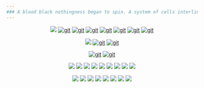 ```yaml
---
### A blood black nothingness began to spin. A system of cells interlinked within cells interlinked within cells interlinked within one stem. And dreadfully distinct against the dark, a tall white fountain played.
---
```


<!-- ![](https://img.shields.io/twitch/status/silyneko?logo=twitch&logoColor=white&style=for-the-badge) -->

<div align="center">

  [![](https://img.shields.io/static/v1?label=%20&message=Releases%3A&color=363636&style=for-the-badge)](https://github.com/stars/al1-ce/lists/my-releases)
  [![git](https://img.shields.io/github/v/release/al1-ce/pkm?label=pkm&logo=d&style=for-the-badge)](https://github.com/al1-ce/pkm)
  [![git](https://img.shields.io/github/v/release/al1-ce/pxv?label=pxv&logo=d&style=for-the-badge)](https://github.com/al1-ce/pxv)
  [![git](https://img.shields.io/github/v/release/al1-ce/confed?label=confed&logo=d&style=for-the-badge)](https://github.com/al1-ce/confed)
  [![git](https://img.shields.io/github/v/release/al1-ce/backpack?label=backpack&logo=d&style=for-the-badge)](https://github.com/al1-ce/backpack)
  [![git](https://img.shields.io/github/v/release/al1-ce/jsppext?label=jsppext&logo=d&style=for-the-badge)](https://github.com/al1-ce/jsppext)
  [![git](https://img.shields.io/static/v1?label=AtheOS&message=v1.0.0&logo=dart&color=007ec6&style=for-the-badge)](https://github.com/al1-ce/atheos)
  [![git](https://img.shields.io/static/v1?label=Evestian&message=v1.0.0&logo=dart&color=007ec6&style=for-the-badge)](https://github.com/al1-ce/evestian)
   <!--
[![](https://github.com/al1-ce/sily-dlang/blob/master/readme/logo.png)](https://github.com/al1-ce/sily-dlang)
[![](https://github.com/al1-ce/sily-dlang/blob/master/readme/logo-term.png)](https://github.com/al1-ce/sily-terminal)
[![](https://github.com/al1-ce/sily-dlang/blob/master/readme/logo-ray.png)](https://github.com/al1-ce/sily-raylib)
[![](https://github.com/al1-ce/sily-dlang/blob/master/readme/logo-game.png)](https://github.com/al1-ce/sily-gamelib)
[![](https://github.com/al1-ce/sily-dlang/blob/master/readme/logo-jspp.png)](https://github.com/al1-ce/sily-jspp)
  -->
  [![](https://img.shields.io/static/v1?label=%20&message=Libraries%3A&color=363636&style=for-the-badge)](https://github.com/stars/al1-ce/lists/my-libraries)
  [![git](https://img.shields.io/github/v/release/al1-ce/sily-dlang?label=sily-core&logo=d&style=for-the-badge)](https://github.com/al1-ce/sily-dlang)
  [![git](https://img.shields.io/github/v/release/al1-ce/sily-terminal?label=sily-terminal&logo=d&style=for-the-badge)](https://github.com/al1-ce/sily-terminal)
  <!--[![git](https://img.shields.io/github/v/release/al1-ce/sily-gamelib?label=sily-gamelib&logo=d&style=for-the-badge)](https://github.com/al1-ce/sily-gamelib)-->
  [![git](https://img.shields.io/github/v/release/artificial-studio/raylight?label=raylight&logo=d&style=for-the-badge)](https://github.com/artificial-studio/raylight)
  [![git](https://img.shields.io/github/v/release/al1-ce/dart-webos?label=dart-webos&logo=dart&style=for-the-badge)](https://github.com/al1-ce/dart-webos)
  
  ![](https://img.shields.io/static/v1?label=%20&message=Languages%3A&color=363636&style=for-the-badge)
  [![](https://img.shields.io/static/v1?label=%20&message=DLang&color=red&style=for-the-badge&logo=d)](https://github.com/al1-ce?tab=repositories&language=d)
  [![](https://img.shields.io/static/v1?label=%20&message=Dart&color=0175C2&style=for-the-badge&logo=dart&logoColor=white)](https://github.com/al1-ce?tab=repositories&language=dart)
  [![](https://img.shields.io/static/v1?label=%20&message=JS&color=323330&style=for-the-badge&logo=javascript)](https://github.com/al1-ce?tab=repositories&language=javascript)
  [![](https://img.shields.io/static/v1?label=%20&message=HTML5&color=E34F26&style=for-the-badge&logo=HTML5&logoColor=white)](https://github.com/al1-ce?tab=repositories&language=html)
  [![](https://img.shields.io/static/v1?label=%20&message=CSS3&color=1572B6&style=for-the-badge&logo=css3&logoColor=white)](https://github.com/al1-ce?tab=repositories&language=html)
  [![](https://img.shields.io/static/v1?label=%20&message=C%23&color=239120&style=for-the-badge&logo=csharp)](https://github.com/al1-ce?tab=repositories&language=c%23)
  [![](https://img.shields.io/static/v1?label=%20&message=Java&color=orange&style=for-the-badge&logo=openjdk&logoColor=white)](https://github.com/al1-ce?tab=repositories&language=java)
  [![](https://img.shields.io/static/v1?label=%20&message=JS%2B%2B&color=323330&style=for-the-badge&logo=javascript&logoColor=white)](https://github.com/al1-ce?tab=repositories&language=javascript)

  <!-- ![](https://img.shields.io/static/v1?label=%20&message=Socials%3A&color=363636&style=for-the-badge)
  ![](https://img.shields.io/static/v1?label=%20&message=AtheOS&color=222324&style=for-the-badge&logo=affinity&logoColor=white)
  ![](https://img.shields.io/static/v1?label=%20&message=Github&color=323330&style=for-the-badge&logo=github&logoColor=white)
  ![](https://img.shields.io/static/v1?label=%20&message=gitlab&color=D85E1A&style=for-the-badge&logo=gitlab&logoColor=white)
  ![](https://img.shields.io/static/v1?label=%20&message=twitter&color=007ACC&style=for-the-badge&logo=twitter&logoColor=white)
  ![](https://img.shields.io/static/v1?label=%20&message=YouTube&color=C44&style=for-the-badge&logo=youtube&logoColor=white)
  ![](https://img.shields.io/static/v1?label=%20&message=Discord&color=5865F2&style=for-the-badge&logo=discord&logoColor=white)
  ![](https://img.shields.io/static/v1?label=%20&message=Twitch&color=9146FF&style=for-the-badge&logo=twitch&logoColor=white)
  ![](https://img.shields.io/static/v1?label=%20&message=Itch.io&color=FA5C5C&style=for-the-badge&logo=itch.io&logoColor=white)
  ![](https://img.shields.io/static/v1?label=%20&message=Steam&color=1E1E1E&style=for-the-badge&logo=Steam&logoColor=white)
  ![](https://img.shields.io/static/v1?label=%20&message=Neocities&color=F68D2B&style=for-the-badge&logo=chainlink&logoColor=white) -->

  ![](https://img.shields.io/static/v1?label=%20&message=Tools%3A&color=363636&style=for-the-badge)
  [![](https://img.shields.io/static/v1?label=%20&message=neovim&color=019733&style=for-the-badge&logo=neovim&logoColor=white)](https://github.com/al1-ce/MonolithVim) 
  ![](https://img.shields.io/static/v1?label=%20&message=vscode&color=007ACC&style=for-the-badge&logo=visualstudiocode&logoColor=white)
  ![](https://img.shields.io/static/v1?label=%20&message=Godot&color=blue&style=for-the-badge&logo=godotengine&logoColor=white)
  ![](https://img.shields.io/static/v1?label=%20&message=git&color=e46430&style=for-the-badge&logo=git&logoColor=white)
  ![](https://img.shields.io/static/v1?label=%20&message=Backendless&color=4e4e4e&style=for-the-badge&logo=backendless&logoColor=white)
  [![](https://img.shields.io/static/v1?label=%20&message=arch&color=1793D1&style=for-the-badge&logo=archlinux&logoColor=white)](https://github.com/al1-ce/dotfiles)
  ![](https://img.shields.io/static/v1?label=%20&message=qtile&color=215578&style=for-the-badge&logo=quicktime&logoColor=white)
<!--   ![](https://img.shields.io/static/v1?label=%20&message=xfce&color=2284F2&style=for-the-badge&logo=xfce&logoColor=white) -->
</div>
<!-- ![](https://komarev.com/ghpvc/?username=al1-ce&style=for-the-badge) -->
<!-- [![GitHub stats](https://github-readme-stats.vercel.app/api?username=al1-ce)](https://github.com/al1-ce/github-readme-stats) -->
<!-- ![Your Repository's Stats](https://github-readme-stats.vercel.app/api/top-langs/?username=al1-ce&theme=blue-green) -->
<!-- ![Jokes Card](https://readme-jokes.vercel.app/api) -->
